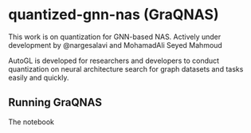 # quantized-gnn-nas (GraQNAS)

This work is on quantization for GNN-based NAS. 
Actively under development by @nargesalavi and MohamadAli Seyed Mahmoud

AutoGL is developed for researchers and developers to conduct quantization on neural architecture search for graph datasets and tasks easily and quickly. 

## Running GraQNAS

The notebook 



